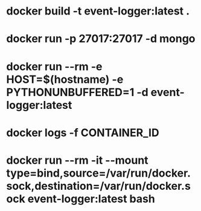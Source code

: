 # docker build -t event-logger:latest .
# docker run -p 27017:27017 -d mongo
# docker run --rm -e HOST=$(hostname) -e PYTHONUNBUFFERED=1 -d event-logger:latest
# docker logs -f CONTAINER_ID
# docker run --rm -it --mount type=bind,source=/var/run/docker.sock,destination=/var/run/docker.sock event-logger:latest bash 

